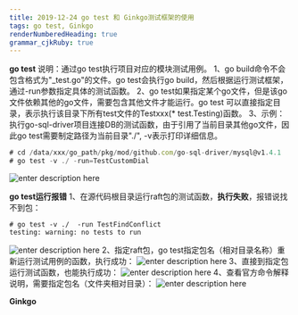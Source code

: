 ```yaml
---
title: 2019-12-24 go test 和 Ginkgo测试框架的使用
tags: go test, Ginkgo
renderNumberedHeading: true
grammar_cjkRuby: true
---
```



**go test**
 说明：通过go test执行项目对应的模块测试用例。
 1、go build命令不会包含格式为"\_test.go"的文件。go test会执行go build，然后根据运行测试框架，通过-run参数指定具体的测试函数。
 2、go test如果指定某个go文件，但是该go文件依赖其他的go文件，需要包含其他文件才能运行。go test 可以直接指定目录，表示执行该目录下所有test文件的Testxxx(* test.Testing)函数。
 3、示例：执行go-sql-driver项目连接DB的测试函数，由于引用了当前目录其他go文件，因此go test需要制定路径为当前目录"./", -v表示打印详细信息。
``` javascript
# cd /data/xxx/go_path/pkg/mod/github.com/go-sql-driver/mysql@v1.4.1
# go test -v ./ -run=TestCustomDial
```
![enter description here](./images/1577152280644.png)

**go test运行报错**
1、在源代码根目录运行raft包的测试函数，**执行失败**，报错说找不到包：
``` shell
# go test -v ./  -run TestFindConflict
testing: warning: no tests to run
```
![enter description here](./images/1578538815733.png)
2、指定raft包，go test指定包名（相对目录名称）重新运行测试用例的函数，执行成功：
![enter description here](./images/1578539032262.png)
3、直接到指定包运行测试函数，也能执行成功：
![enter description here](./images/1578539203665.png)
4、查看官方命令解释说明，需要指定包名（文件夹相对目录）：
![enter description here](./images/1578539738882.png)


**Ginkgo**

